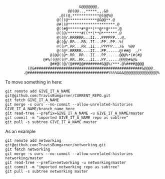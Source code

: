                                      &@@@@@@@,
                                @@(@@..,*****,,.&@
                            ,@((@,************@(@@%@
                           @(((@*************@&@@**.@
                           @#((@*********************.@
                           @((#@******#*@**(**@**@****,@
                           @((@/******#((**(**@*******.@
                           @((@/.RRRRRR...II...PPPPPP...@,
                           @((@/.RR...RR..II...PP..PP..%(
                           @((@*.RR...RR..II...PPPPP.../&  %@@
                           @((@*.RRRRR....II...PP......@(##@  ,/*
                        @(@@((@*.RR..RR...II...PP......@@@%*(#(#@
                     @#%((@@((@*.RR..RR...II...PP......@@@@#&@&
                        @##@((@/(@###@@########&@@%/***.@%####@@@@
              (@&################################################&@@@@.
            .@####################################%%%%&&&@@@@@@@@@@@@@@@%


To move something in here:

```
git remote add GIVE_IT_A_NAME git@github.com:TravisBumgarner/CURRENT_REPO.git
git fetch GIVE_IT_A_NAME
git merge -s ours --no-commit --allow-unrelated-histories GIVE_IT_A_NAME/branch_name_here
git read-tree --prefix=GIVE_IT_A_NAME -u GIVE_IT_A_NAME/master
git commit -m "imported GIVE_IT_A_NAME repo as subtree"
git pull -s subtree GIVE_IT_A_NAME master
```

As an example
```
git remote add networking git@github.com:TravisBumgarner/networking.git
git fetch networking
git merge -s ours --no-commit --allow-unrelated-histories networking/master
git read-tree --prefix=networking -u networking/master
git commit -m "imported networking repo as subtree"
git pull -s subtree networking master
```


